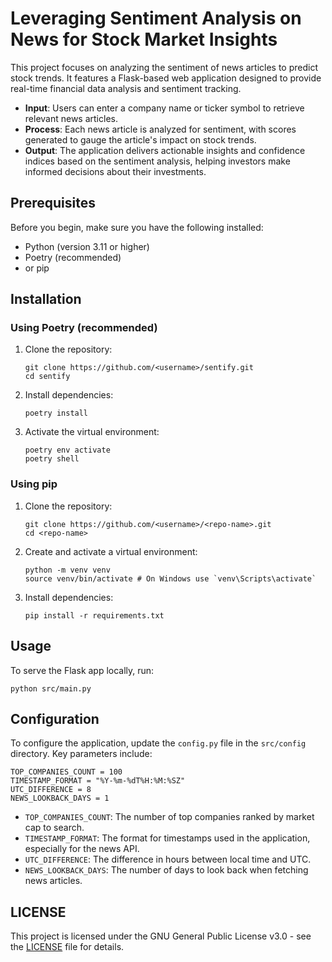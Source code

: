 # Leveraging Sentiment Analysis on News for Stock Market Insights

This project focuses on analyzing the sentiment of news articles to predict stock trends. It features a Flask-based web application designed to provide real-time financial data analysis and sentiment tracking.

- **Input**: Users can enter a company name or ticker symbol to retrieve relevant news articles.
- **Process**: Each news article is analyzed for sentiment, with scores generated to gauge the article's impact on stock trends.
- **Output**: The application delivers actionable insights and confidence indices based on the sentiment analysis, helping investors make informed decisions about their investments.

## Prerequisites

Before you begin, make sure you have the following installed:
- Python (version 3.11 or higher)
- Poetry (recommended)
- or pip

## Installation

### Using Poetry (recommended)

1. Clone the repository:
    ```shell
    git clone https://github.com/<username>/sentify.git
    cd sentify
    ```
2. Install dependencies:
    ```shell
    poetry install
    ```
3. Activate the virtual environment:
    ```shell
    poetry env activate
    poetry shell
    ```

### Using pip

1. Clone the repository:
    ```shell
    git clone https://github.com/<username>/<repo-name>.git
    cd <repo-name>
    ```
2. Create and activate a virtual environment:
    ```shell
    python -m venv venv
    source venv/bin/activate # On Windows use `venv\Scripts\activate`
    ```
3. Install dependencies:
    ```shell
    pip install -r requirements.txt
    ```

## Usage

To serve the Flask app locally, run:
```
python src/main.py
```

## Configuration

To configure the application, update the `config.py` file in the `src/config` directory. Key parameters include:
```
TOP_COMPANIES_COUNT = 100
TIMESTAMP_FORMAT = "%Y-%m-%dT%H:%M:%SZ"
UTC_DIFFERENCE = 8
NEWS_LOOKBACK_DAYS = 1
```

- `TOP_COMPANIES_COUNT`: The number of top companies ranked by market cap to search.
- `TIMESTAMP_FORMAT`: The format for timestamps used in the application, especially for the news API.
- `UTC_DIFFERENCE`: The difference in hours between local time and UTC.
- `NEWS_LOOKBACK_DAYS`: The number of days to look back when fetching news articles.

## LICENSE

This project is licensed under the GNU General Public License v3.0 - see the [LICENSE](./LICENSE) file for details.
